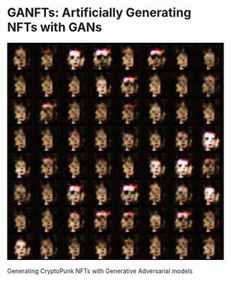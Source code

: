 # GANFTs: Artificially Generating NFTs with GANs
![grid](media/nftgrid.gif)

Generating CryptoPunk NFTs with Generative Adversarial models
